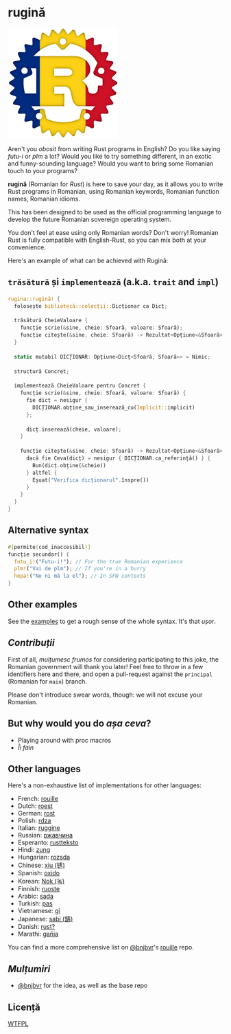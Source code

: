 # rugină

<img src="Assets/Logo.png" alt="Rugină Logo" width="256" height="256"/>

Aren't you _obosit_ from writing Rust programs in English? Do you like saying
_futu-i_ or _plm_ a lot? Would you like to try something different, in an exotic and
funny-sounding language? Would you want to bring some Romanian touch to your
programs?

**rugină** (Romanian for _Rust_) is here to save your day, as it allows you to
write Rust programs in Romanian, using Romanian keywords, Romanian function names,
Romanian idioms.

This has been designed to be used as the official programming language to
develop the future Romanian sovereign operating system.

You don't feel at ease using only Romanian words? Don't worry!
Romanian Rust is fully compatible with English-Rust, so you can mix both at your
convenience.

Here's an example of what can be achieved with Rugină:

## `trăsătură` și `implementează` (a.k.a. `trait` and `impl`)

```rust
rugina::rugină! {
  folosește bibliotecă::colecții::Dicționar ca Dicț;

  trăsătură CheieValoare {
    funcție scrie(&sine, cheie: Sfoară, valoare: Sfoară);
    funcție citește(&sine, cheie: Sfoară) -> Rezultat<Opțiune<&Sfoară>, Sfoară>;
  }

  static mutabil DICȚIONAR: Opțiune<Dicț<Sfoară, Sfoară>> = Nimic;

  structură Concret;

  implementează CheieValoare pentru Concret {
    funcție scrie(&sine, cheie: Sfoară, valoare: Sfoară) {
      fie dicț = nesigur {
        DICȚIONAR.obține_sau_inserează_cu(Implicit::implicit)
      };

      dicț.inserează(cheie, valoare);
    }

    funcție citește(&sine, cheie: Sfoară) -> Rezultat<Opțiune<&Sfoară>, Sfoară> {
      dacă fie Ceva(dicț) = nesigur { DICȚIONAR.ca_referință() } {
        Bun(dicț.obține(&cheie))
      } altfel {
        Eșuat("Verifica dicționarul".înspre())
      }
    }
  }
}
```

## Alternative syntax

```rust
#[permite(cod_inaccesibil)]
funcție secundar() {
  futu_i!("Futu-i!"); // For the true Romanian experience
  plm!("Vai de plm"); // If you're in a hurry
  hopa!("No ni mă la el"); // In SFW contexts
}
```

## Other examples

See the [examples](examples/src/main.rs) to get a rough sense of the whole
syntax. It's that _ușor_.

## _Contribuții_

First of all, _mulțumesc frumos_ for considering participating to this joke, the
Romanian government will thank you later! Feel free to throw in a few identifiers
here and there, and open a pull-request against the `principal` (Romanian for
`main`) branch.

Please don't introduce swear words, though: we will not excuse your Romanian.

## But why would you do _așa ceva_?

* Playing around with proc macros
* _Îi fain_

## Other languages

Here's a non-exhaustive list of implementations for other languages:

* French: [rouille](https://github.com/bnjbvr/rouille)
* Dutch: [roest](https://github.com/jeroenhd/roest)
* German: [rost](https://github.com/michidk/rost)
* Polish: [rdza](https://github.com/phaux/rdza)
* Italian: [ruggine](https://github.com/DamianX/ruggine)
* Russian: [ржавчина](https://github.com/FluxIndustries/rzhavchina)
* Esperanto: [rustteksto](https://github.com/dscottboggs/rustteksto)
* Hindi: [zung](https://github.com/rishit-khandelwal/zung)
* Hungarian: [rozsda](https://github.com/jozsefsallai/rozsda)
* Chinese: [xiu (锈)](https://github.com/lucifer1004/xiu)
* Spanish: [oxido](https://github.com/fdschonborn/oxido)
* Korean: [Nok (녹)](https://github.com/Alfex4936/nok)
* Finnish: [ruoste](https://github.com/vkoskiv/ruoste)
* Arabic: [sada](https://github.com/LAYGATOR/sada)
* Turkish: [pas](https://github.com/ekimb/pas)
* Vietnamese: [gỉ](https://github.com/Huy-Ngo/gir)
* Japanese: [sabi (錆)](https://github.com/yuk1ty/sabi)
* Danish: [rust?](https://github.com/LunaTheFoxgirl/rust-dk)
* Marathi: [gan̄ja](https://github.com/pranavgade20/ganja)

You can find a more comprehensive list on [@bnjbvr](https://github.com/bnjbvr)'s [rouille](https://github.com/bnjbvr/rouille#other-languages) repo.

## _Mulțumiri_

* [@bnjbvr](https://github.com/bnjbvr) for the idea, as well as the base repo

## Licență

[WTFPL](http://www.wtfpl.net/)
